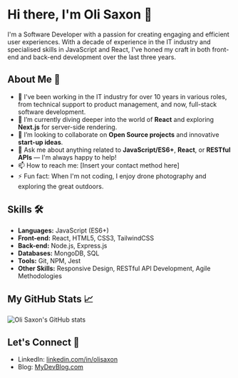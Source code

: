 # Hi there, I'm Oli Saxon 👋

I'm a Software Developer with a passion for creating engaging and efficient user experiences. With a decade of experience in the IT industry and specialised skills in JavaScript and React, I've honed my craft in both front-end and back-end development over the last three years.

## About Me 🚀

- 🔭 I've been working in the IT industry for over 10 years in various roles, from technical support to product management, and now, full-stack software development.
- 🌱 I’m currently diving deeper into the world of **React** and exploring **Next.js** for server-side rendering.
- 👯 I’m looking to collaborate on **Open Source projects** and innovative **start-up ideas**.
- 💬 Ask me about anything related to **JavaScript/ES6+**, **React**, or **RESTful APIs** — I'm always happy to help!
- 📫 How to reach me: [Insert your contact method here]
- ⚡ Fun fact: When I'm not coding, I enjoy drone photography and exploring the great outdoors.

## Skills 🛠️

- **Languages:** JavaScript (ES6+)
- **Front-end:** React, HTML5, CSS3, TailwindCSS
- **Back-end:** Node.js, Express.js
- **Databases:** MongoDB, SQL
- **Tools:** Git, NPM, Jest
- **Other Skills:** Responsive Design, RESTful API Development, Agile Methodologies

## My GitHub Stats 📈

![Oli Saxon's GitHub stats](https://github-readme-stats.vercel.app/api?username=osaxon&show_icons=true&theme=radical)

## Let's Connect 🤝

- LinkedIn: [linkedin.com/in/olisaxon](https://linkedin.com/in/olisaxon)
- Blog: [MyDevBlog.com](http://olisaxon.com)

